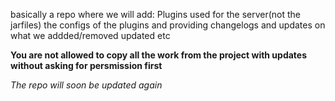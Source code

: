 basically a repo where we will add:
Plugins used for the server(not the jarfiles)
the configs of the plugins
and providing changelogs and updates on what we addded/removed updated etc

**You are not allowed to copy all the work from the project with updates without asking for persmission first**

*The repo will soon be updated again*
